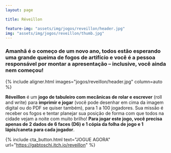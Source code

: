 ```yaml
---
layout: page

title: Réveillon

feature-img: "assets/img/jogos/reveillon/header.jpg"
img: "assets/img/jogos/reveillon/thumb.jpg"
---
```


### Amanhã é o começo de um novo ano, todos estão esperando uma grande queima de fogos de artifício e você é a pessoa responsável por montar a apresentação – inclusive, você ainda nem começou!

{% include aligner.html images="jogos/reveillon/header.jpg" column=auto %}

**Réveillon** é um **jogo de tabuleiro com mecânicas de rolar e escrever** (roll and write) para **imprimir e jogar** (você pode desenhar em cima da imagem digital ou do PDF se quiser também), para 1 a 100 jogadores. Sua missão é receber os fogos e tentar planejar sua posição de forma com que todos na cidade vejam a noite com muito brilho! **Para jogar este jogo, você precisa apenas de 2 dados de 6 faces (D6) e 1 cópia da folha de jogo e 1 lápis/caneta para cada jogador**.

{% include cta_button.html text="JOGUE AGORA" url="https://gabtoschi.itch.io/reveillon" %}